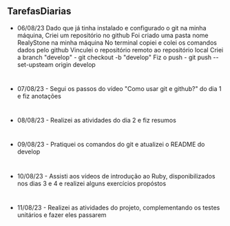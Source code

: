 <h2>TarefasDiarias</h2>


* 06/08/23 
 Dado que já tinha instalado e configurado o git na minha máquina,
 Criei um repositório no github
 Foi criado uma pasta nome RealyStone na minha máquina 
 No terminal copiei e colei os comandos dados pelo github
 Vinculei o repositório remoto ao repositório local
 Criei a branch "develop" - git checkout -b "develop"
 Fiz o push - git push --set-upsteam origin develop
#
* 07/08/23 - Segui os passos do vídeo "Como usar git e github?" do dia 1 e fiz anotações
#
* 08/08/23 - Realizei as atividades do dia 2 e fiz resumos
#
* 09/08/23 - Pratiquei os comandos do git e atualizei o README do develop
#
* 10/08/23 - Assisti aos vídeos de introdução ao Ruby, disponibilizados nos dias 3 e 4 e realizei alguns exercícios propóstos
#
* 11/08/23 - Realizei as atividades do projeto, complementando os testes unitários e fazer eles passarem